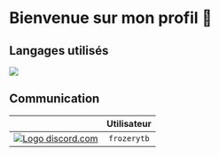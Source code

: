 <h1> Bienvenue sur mon profil 👋</h1>


<h2>Langages utilisés</h2>

<img src= "https://skillicons.dev/icons?i=html,css,java,javascript,mysql">

<h2>Communication</h2>

|                                                                                                                                 |   Utilisateur   |
:--------------------------------------------------------------------------------------------------------------------------------:|:----------:|
|<a href="https://discord.com/app" target="_blank"> <img src="https://skillicons.dev/icons?i=discord" alt="Logo discord.com"> </a>| `frozerytb` |
